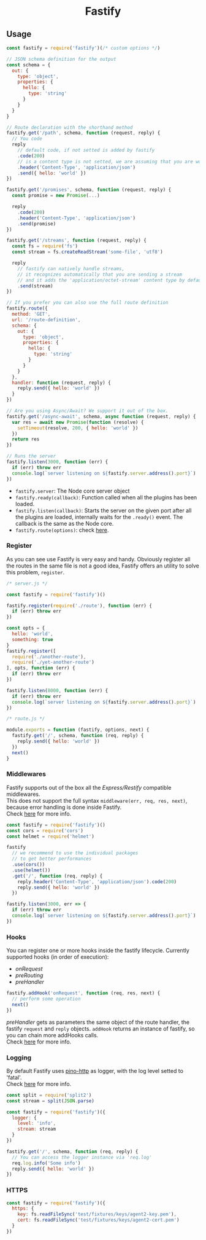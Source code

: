 <h1 align="center">Fastify</h1>

## Usage

```js
const fastify = require('fastify')(/* custom options */)

// JSON schema definition for the output
const schema = {
  out: {
    type: 'object',
    properties: {
      hello: {
        type: 'string'
      }
    }
  }
}

// Route declaration with the shorthand method
fastify.get('/path', schema, function (request, reply) {
  // You code
  reply
    // default code, if not setted is added by fastify
    .code(200)
    // is a content type is not setted, we are assuming that you are working with JSON
    .header('Content-Type', 'application/json')
    .send({ hello: 'world' })
})

fastify.get('/promises', schema, function (request, reply) {
  const promise = new Promise(...)

  reply
    .code(200)
    .header('Content-Type', 'application/json')
    .send(promise)
})

fastify.get('/streams', function (request, reply) {
  const fs = require('fs')
  const stream = fs.createReadStream('some-file', 'utf8')

  reply
    // fastify can natively handle streams,
    // it recognizes automatically that you are sending a stream
    // and it adds the 'application/octet-stream' content type by default.
    .send(stream)
})

// If you prefer you can also use the full route definition
fastify.route({
  method: 'GET',
  url: '/route-definition',
  schema: {
    out: {
      type: 'object',
      properties: {
        hello: {
          type: 'string'
        }
      }
    }
  },
  handler: function (request, reply) {
    reply.send({ hello: 'world' })
  }
})

// Are you using Async/Await? We support it out of the box.
fastify.get('/async-await', schema, async function (request, reply) {
  var res = await new Promise(function (resolve) {
    setTimeout(resolve, 200, { hello: 'world' })
  })
  return res
})

// Runs the server
fastify.listen(3000, function (err) {
  if (err) throw err
  console.log(`server listening on ${fastify.server.address().port}`)
})
```
- `fastify.server`: The Node core server object
- `fastify.ready(callback)`: Function called when all the plugins has been loaded.
- `fastify.listen(callback)`: Starts the server on the given port after all the plugins are loaded, internally waits for the `.ready()` event. The callback is the same as the Node core.
- `fastify.route(options)`: check [here](https://github.com/fastify/fastify/blob/master/docs/Routes.md).

<a name="register"></a>
### Register
As you can see use Fastify is very easy and handy.
Obviously register all the routes in the same file is not a good idea, Fastify offers an utility to solve this problem, `register`.

```js
/* server.js */

const fastify = require('fastify')()

fastify.register(require('./route'), function (err) {
  if (err) throw err
})

const opts = {
  hello: 'world',
  something: true
}
fastify.register([
  require('./another-route'),
  require('./yet-another-route')
], opts, function (err) {
  if (err) throw err
})

fastify.listen(8000, function (err) {
  if (err) throw err
  console.log(`server listening on ${fastify.server.address().port}`)
})
```
```js
/* route.js */

module.exports = function (fastify, options, next) {
  fastify.get('/', schema, function (req, reply) {
    reply.send({ hello: 'world' })
  })
  next()
}
```

<a name="middlewares"></a>
### Middlewares
Fastify supports out of the box all the *Express/Restify* compatible middlewares.  
This does not support the full syntax `middleware(err, req, res, next)`, because error handling is done inside Fastify.  
Check [here](https://github.com/fastify/fastify/blob/master/docs/Middlewares.md) for more info.
```js
const fastify = require('fastify')()
const cors = require('cors')
const helmet = require('helmet')

fastify
  // we recommend to use the individual packages
  // to get better performances
  .use(cors())
  .use(helmet())
  .get('/', function (req, reply) {
    reply.header('Content-Type', 'application/json').code(200)
    reply.send({ hello: 'world' })
  })

fastify.listen(3000, err => {
  if (err) throw err
  console.log(`server listening on ${fastify.server.address().port}`)
})
```

<a name="hooks"></a>
### Hooks
You can register one or more hooks inside the fastify lifecycle.
Currently supported hooks (in order of execution):
- *onRequest*
- *preRouting*
- *preHandler*

```js
fastify.addHook('onRequest', function (req, res, next) {
  // perform some operation
  next()
})
```
*preHandler* gets as parameters the same object of the route handler, the fastify `request` and `reply` objects.
`addHook` returns an instance of fastify, so you can chain more addHooks calls.  
Check [here](https://github.com/fastify/fastify/blob/master/docs/Hooks.md) for more info.

<a name="logging"></a>
### Logging
By default Fastify uses [pino-http](https://github.com/pinojs/pino-http) as logger, with the log level setted to 'fatal'.  
Check [here](https://github.com/fastify/fastify/blob/master/docs/Logging.md) for more info.

```js
const split = require('split2')
const stream = split(JSON.parse)

const fastify = require('fastify')({
  logger: {
    level: 'info',
    stream: stream
  }
})

fastify.get('/', schema, function (req, reply) {
  // You can access the logger instance via 'req.log'
  req.log.info('Some info')
  reply.send({ hello: 'world' })
})
```

<a name="https"></a>
### HTTPS

```js
const fastify = require('fastify')({
  https: {
    key: fs.readFileSync('test/fixtures/keys/agent2-key.pem'),
    cert: fs.readFileSync('test/fixtures/keys/agent2-cert.pem')
  }
})
```
